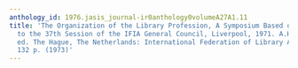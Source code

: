 ```yaml
---
anthology_id: 1976.jasis_journal-ir0anthology0volumeA27A1.11
title: 'The Organization of the Library Profession, A Symposium Based on Contributions
  to the 37th Session of the IFIA General Council, Liverpool, 1971. A.H. Chaplin,
  ed. The Hague, The Netherlands: International Federation of Library Associations,
  132 p. (1973)'
---
```

